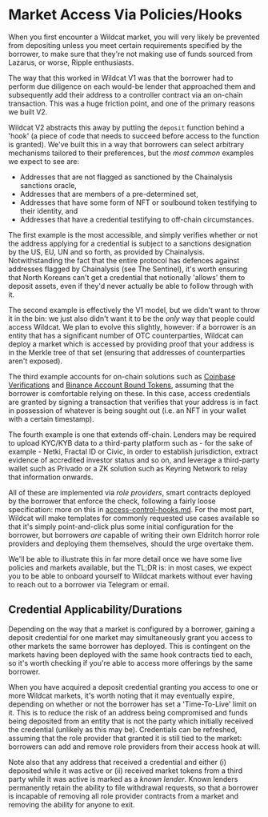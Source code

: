 # Market Access Via Policies/Hooks

When you first encounter a Wildcat market, you will very likely be prevented from depositing unless you meet certain requirements specified by the borrower, to make sure that they're not making use of funds sourced from Lazarus, or worse, Ripple enthusiasts.

The way that this worked in Wildcat V1 was that the borrower had to perform due diligence on each would-be lender that approached them and subsequently add their address to a controller contract via an on-chain transaction. This was a huge friction point, and one of the primary reasons we built V2.

Wildcat V2 abstracts this away by putting the `deposit` function behind a 'hook' (a piece of code that needs to succeed before access to the function is granted). We've built this in a way that borrowers can select arbitrary mechanisms tailored to their preferences, but the _most common_ examples we expect to see are:

* Addresses that are not flagged as sanctioned by the Chainalysis sanctions oracle,
* Addresses that are members of a pre-determined set,
* Addresses that have some form of NFT or soulbound token testifying to their identity, and
* Addresses that have a credential testifying to off-chain circumstances.

The first example is the most accessible, and simply verifies whether or not the address applying for a credential is subject to a sanctions designation by the US, EU, UN and so forth, as provided by Chainalysis. Notwithstanding the fact that the entire protocol has defences against addresses flagged by Chainalysis (see The Sentinel), it's worth ensuring that North Koreans can't get a credential that notionally 'allows' them to deposit assets, even if they'd never actually be able to follow through with it.

The second example is effectively the V1 model, but we didn't want to throw it in the bin: we just also didn't want it to be the _only_ way that people could access Wildcat. We plan to evolve this slightly, however: if a borrower is an entity that has a significant number of OTC counterparties, Wildcat can deploy a market which is accessed by providing proof that your address is in the Merkle tree of that set (ensuring that addresses of counterparties aren't exposed).

The third example accounts for on-chain solutions such as [Coinbase Verifications](https://www.coinbase.com/en-gb/onchain-verify) and [Binance Account Bound Tokens](https://www.binance.com/en-GB/babt), assuming that the borrower is comfortable relying on these. In this case, access credentials are granted by signing a transaction that verifies that your address is in fact in possession of whatever is being sought out (i.e. an NFT in your wallet with a certain timestamp).

The fourth example is one that extends off-chain. Lenders may be required to upload KYC/KYB data to a third-party platform such as - for the sake of example - Netki, Fractal ID or Civic, in order to establish jurisdiction, extract evidence of accredited investor status and so on, and leverage a third-party wallet such as Privado or a ZK solution such as Keyring Network to relay that information onwards.

All of these are implemented via _role providers_, smart contracts deployed by the borrower that enforce the check, following a fairly loose specification: more on this in [access-control-hooks.md](../../technical-overview/security-developer-dives/hooks/access-control-hooks.md "mention"). For the most part, Wildcat will make templates for commonly requested use cases available so that it's simply point-and-click plus some initial configuration for the borrower, but borrowers _are_ capable of writing their own Eldritch horror role providers and deploying them themselves, should the urge overtake them.

We'll be able to illustrate this in far more detail once we have some live policies and markets available, but the TL;DR is: in most cases, we expect you to be able to onboard yourself to Wildcat markets without ever having to reach out to a borrower via Telegram or email.

## Credential Applicability/Durations

Depending on the way that a market is configured by a borrower, gaining a deposit credential for one market may simultaneously grant you access to other markets the same borrower has deployed. This is contingent on the markets having been deployed with the same hook contracts tied to each, so it's worth checking if you're able to access more offerings by the same borrower.

When you have acquired a deposit credential granting you access to one or more Wildcat markets, it's worth noting that it may eventually expire, depending on whether or not the borrower has set a 'Time-To-Live' limit on it. This is to reduce the risk of an address being compromised and funds being deposited from an entity that is not the party which initially received the credential (unlikely as this may be). Credentials can be refreshed, assuming that the role provider that granted it is still tied to the market: borrowers can add and remove role providers from their access hook at will.

Note also that any address that received a credential and either (i) deposited while it was active or (ii) received market tokens from a third party while it was active is marked as a _known lender_. Known lenders permanently retain the ability to file withdrawal requests, so that a borrower is incapable of removing all role provider contracts from a market and removing the ability for anyone to exit.
